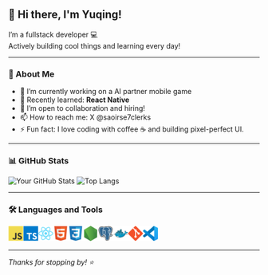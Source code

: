 ## 👋 Hi there, I'm Yuqing!

I’m a fullstack developer 💻   
Actively building cool things and learning every day!

---

### 🚀 About Me

- 🔭 I’m currently working on a AI partner mobile game
- 🌱 Recently learned: **React Native**
- 👯 I’m open to collaboration and hiring!
- 📫 How to reach me: X @saoirse7clerks
- ⚡ Fun fact: I love coding with coffee ☕ and building pixel-perfect UI.

---

### 📊 GitHub Stats

![Your GitHub Stats](https://github-readme-stats.vercel.app/api?username=g4rkk&show_icons=true&theme=tokyonight)
![Top Langs](https://github-readme-stats.vercel.app/api/top-langs/?username=g4rkk&layout=compact&theme=tokyonight)

---

### 🛠️ Languages and Tools

<img align="left" alt="JavaScript" width="30px" src="https://raw.githubusercontent.com/devicons/devicon/master/icons/javascript/javascript-original.svg" />
<img align="left" alt="TypeScript" width="30px" src="https://raw.githubusercontent.com/devicons/devicon/master/icons/typescript/typescript-original.svg" />
<img align="left" alt="React" width="30px" src="https://raw.githubusercontent.com/devicons/devicon/master/icons/react/react-original.svg" />
<img align="left" alt="HTML5" width="30px" src="https://raw.githubusercontent.com/devicons/devicon/master/icons/html5/html5-original.svg" />
<img align="left" alt="CSS3" width="30px" src="https://raw.githubusercontent.com/devicons/devicon/master/icons/css3/css3-original.svg" />
<img align="left" alt="Node.js" width="30px" src="https://raw.githubusercontent.com/devicons/devicon/master/icons/nodejs/nodejs-original.svg" />
<img align="left" alt="PostgreSQL" width="30px" src="https://raw.githubusercontent.com/devicons/devicon/master/icons/postgresql/postgresql-original.svg" />
<img align="left" alt="Docker" width="30px" src="https://raw.githubusercontent.com/devicons/devicon/master/icons/docker/docker-original.svg" />
<img align="left" alt="Git" width="30px" src="https://raw.githubusercontent.com/devicons/devicon/master/icons/git/git-original.svg" />
<img align="left" alt="VS Code" width="30px" src="https://raw.githubusercontent.com/devicons/devicon/master/icons/vscode/vscode-original.svg" />

<br><br>

---

_Thanks for stopping by! ⭐_
